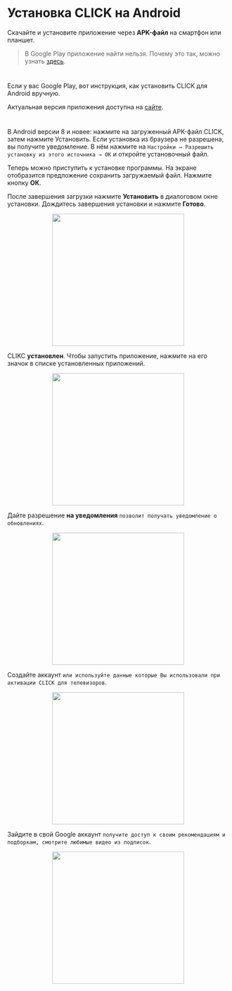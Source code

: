 # Установка CLICK на Android

Скачайте и установите приложение через **APK-файл** на смартфон или планшет.

> В Google Play приложение найти нельзя. Почему это так, можно узнать [здесь](https://www.androidpolice.com/2016/03/01/google-explicitly-bans-ad-blockers-from-the-play-store-except-all-those-ad-blocking-web-browsers-apparently/).
>

#
Если у вас Google Play, вот инструкция, как установить CLICK для Android вручную.

Актуальная версия приложения доступна на [сайте](https://myclick.app/app).

#

В Android версии 8 и новее: нажмите на загруженный APK-файл CLICK, затем нажмите Установить. Если установка из браузера не разрешена, вы получите уведомление. В нём нажмите на `Настройки → Разрешить установку из этого источника → ОК` и откройте установочный файл.

Теперь можно приступить к установке программы. На экране отобразится предложение сохранить загружаемый файл. 
 Нажмите кнопку **ОК**.

После завершения загрузки нажмите **Установить** в диалоговом окне установки. 
 Дождитесь завершения установки и нажмите **Готово**.

<p align="center"><img src="telegram-cloud-photo-size-2-5240471339846985384-y.jpg" width="300"></p> 

CLIKC **установлен**. Чтобы запустить приложение, нажмите на его значок в списке установленных приложений.

<p align="center"><img src="telegram-cloud-photo-size-2-5240471339846985380-y.jpg" width="300"></p> 

Дайте разрешение **на уведомления** `позволит получать уведомление о обновлениях`.

<p align="center"><img src="telegram-cloud-photo-size-2-5240471339846985378-y.jpg" width="300"></p> 

Создайте аккаунт `или используйте данные которые Вы использовали при активации CLICK для телевизоров`.

<p align="center"><img src="telegram-cloud-photo-size-2-5240471339846985379-y.jpg" width="300"></p> 

Зайдите в свой Google аккаунт `получите доступ к своим рекомендациям и подборкам, смотрите любимые видео из подписок`.

<p align="center"><img src="telegram-cloud-photo-size-2-5240471339846985377-y.jpg" width="300"></p> 